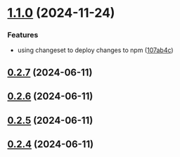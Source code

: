 # [1.1.0](https://github.com/uncoverthefuture-org/uncover-ui/compare/v0.2.7...v1.1.0) (2024-11-24)


### Features

* using changeset to deploy changes to npm ([107ab4c](https://github.com/uncoverthefuture-org/uncover-ui/commit/107ab4c37b687d4ab5c18fb862ee8cac79c050c2))



## [0.2.7](https://github.com/uncoverthefuture-org/uncover-ui/compare/v0.2.6...v0.2.7) (2024-06-11)



## [0.2.6](https://github.com/uncoverthefuture-org/uncover-ui/compare/v0.2.5...v0.2.6) (2024-06-11)



## [0.2.5](https://github.com/uncoverthefuture-org/uncover-ui/compare/v0.2.4...v0.2.5) (2024-06-11)



## [0.2.4](https://github.com/uncoverthefuture-org/uncover-ui/compare/v0.2.3...v0.2.4) (2024-06-11)



